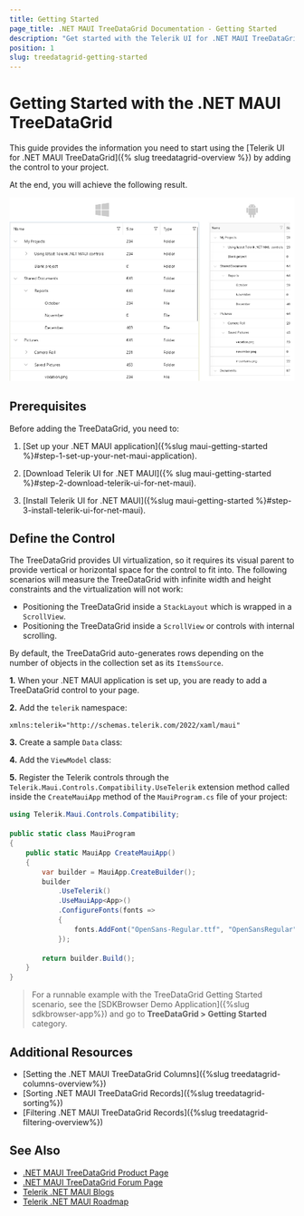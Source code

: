 ```yaml
---
title: Getting Started
page_title: .NET MAUI TreeDataGrid Documentation - Getting Started
description: "Get started with the Telerik UI for .NET MAUI TreeDataGrid and add the control to your .NET MAUI project."
position: 1
slug: treedatagrid-getting-started
---
```


# Getting Started with the .NET MAUI TreeDataGrid

This guide provides the information you need to start using the [Telerik UI for .NET MAUI TreeDataGrid]({% slug treedatagrid-overview %}) by adding the control to your project.

At the end, you will achieve the following result.

![.NET MAUI TreeDataGrid Getting Started](images/treedatagrid-getting-started.png)

## Prerequisites

Before adding the TreeDataGrid, you need to:

1. [Set up your .NET MAUI application]({%slug maui-getting-started %}#step-1-set-up-your-net-maui-application).

1. [Download Telerik UI for .NET MAUI]({% slug maui-getting-started %}#step-2-download-telerik-ui-for-net-maui).

1. [Install Telerik UI for .NET MAUI]({%slug maui-getting-started %}#step-3-install-telerik-ui-for-net-maui).

## Define the Control

The TreeDataGrid provides UI virtualization, so it requires its visual parent to provide vertical or horizontal space for the control to fit into. The following scenarios will measure the TreeDataGrid with infinite width and height constraints and the virtualization will not work:

* Positioning the TreeDataGrid inside a `StackLayout` which is wrapped in a `ScrollView`.
* Positioning the TreeDataGrid inside a `ScrollView` or controls with internal scrolling.

By default, the TreeDataGrid auto-generates rows depending on the number of objects in the collection set as its `ItemsSource`.

**1.** When your .NET MAUI application is set up, you are ready to add a TreeDataGrid control to your page.

<snippet id='treedatagrid-getting-started' />

**2.** Add the `telerik` namespace:

```XAML
xmlns:telerik="http://schemas.telerik.com/2022/xaml/maui"
```

**3.** Create a sample `Data` class:

<snippet id='treedatagrid-data-model' />

**4.** Add the `ViewModel` class:

<snippet id='treedatagrid-viewmodel' />

**5.** Register the Telerik controls through the `Telerik.Maui.Controls.Compatibility.UseTelerik` extension method called inside the `CreateMauiApp` method of the `MauiProgram.cs` file of your project:

```C#
using Telerik.Maui.Controls.Compatibility;

public static class MauiProgram
{
	public static MauiApp CreateMauiApp()
	{
		var builder = MauiApp.CreateBuilder();
		builder
			.UseTelerik()
			.UseMauiApp<App>()
			.ConfigureFonts(fonts =>
			{
				fonts.AddFont("OpenSans-Regular.ttf", "OpenSansRegular");
			});

		return builder.Build();
	}
}           
```

> For a runnable example with the TreeDataGrid Getting Started scenario, see the [SDKBrowser Demo Application]({%slug sdkbrowser-app%}) and go to **TreeDataGrid > Getting Started** category. 

## Additional Resources

- [Setting the .NET MAUI TreeDataGrid Columns]({%slug treedatagrid-columns-overview%})
- [Sorting .NET MAUI TreeDataGrid Records]({%slug treedatagrid-sorting%})
- [Filtering .NET MAUI TreeDataGrid Records]({%slug treedatagrid-filtering-overview%})

## See Also

- [.NET MAUI TreeDataGrid Product Page](https://www.telerik.com/maui-ui/treedatagrid)
- [.NET MAUI TreeDataGrid Forum Page](https://www.telerik.com/forums/maui?tagId=1801)
- [Telerik .NET MAUI Blogs](https://www.telerik.com/blogs/mobile-net-maui)
- [Telerik .NET MAUI Roadmap](https://www.telerik.com/support/whats-new/maui-ui/roadmap)
